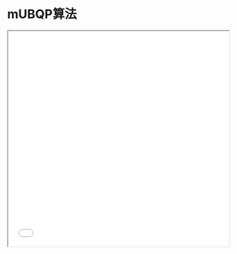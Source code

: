 # mUBQP算法

<iframe height=498 width=510 src="./MOEAD演示.mp4">

## 环境搭建(必须)

### Centos 7.6安装python3、更新pip、安装依赖包

```sh
yum install python3 -y
pip3 install --upgrade pip
pip3 install -r requirements.txt
```

## 在linux上测试数据集(可选)

### centos7.6安装g++ version 9+

```sh
yum install -y centos-release-scl
yum install -y devtoolset-9-gcc devtoolset-9-gcc-c++ devtoolset-9-binutils
echo "source /opt/rh/devtoolset-9/enable" >>/etc/profile
reboot
```

### 安装腾讯云COFS工具

> 我的数据集保存在腾讯云对象存储上，方便迁移
>
> 不需要的可以不搞

```sh
sudo yum install libxml2-devel libcurl-devel -y
wget https://github.com/tencentyun/cosfs/releases/download/v1.0.19/cosfs-1.0.19-centos7.0.x86_64.rpm
sudo rpm -ivh cosfs-1.0.19-centos7.0.x86_64.rpm  --force
```

### 挂载数据集

> 输入BucketName-APPID、SecretId、SecretKey

```sh
echo <BucketName-APPID>:<SecretId>:<SecretKey> > /etc/passwd-cosfs

Mkdir ./cofs

cosfs BucketName-APPID ./cofs/ -ourl=http://cos.ap-guangzhou.myqcloud.com -odbglevel=info -oallow_other
```

## 运行测试集

### python版本

- Two.py    目标函数数量m=2
- Three.py 目标函数数量m=3

#### 参数设置

![](https://blogphoto-1.oss-cn-shenzhen.aliyuncs.com/jietu/image-20220510200147344.png)

#### 运行

```sh
python3 Two.py
```

### C++版本

- m=2.cpp    目标函数数量m=2
- m=2.cpp  目标函数数量m=3

#### 参数设置（从命令行传参数）

![](https://blogphoto-1.oss-cn-shenzhen.aliyuncs.com/jietu/image-20220510202421095.png)

#### 运行

```sh
g++ m=2.cpp && ./a.out 上面八个参数(空格隔开)
```

### 批量运行参数设置（单进程）

> 修改AutoRun.py

![](https://blogphoto-1.oss-cn-shenzhen.aliyuncs.com/jietu/image-20220510204432472.png)

#### linux环境下后台运行

```sh
sh AutoRun.sh
```

